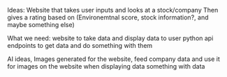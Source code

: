 Ideas: 
Website that takes user inputs and looks at a stock/company 
Then gives a rating based on (Environemtnal score, stock information?, and maybe something else)

What we need:
  website to take data and display data to user
  python api endpoints to get data and do something with them 
  


AI ideas, 
  Images generated for the website, feed company data and use it for images on the website when displaying data 
  something with data 
  
